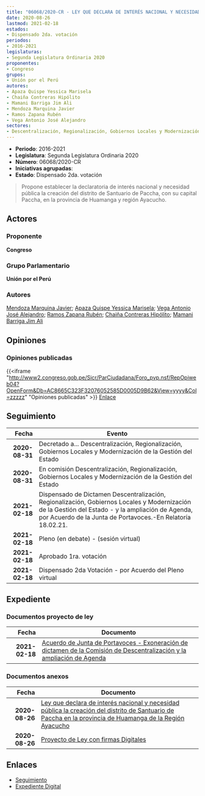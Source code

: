 ```yaml
---
title: "06068/2020-CR - LEY QUE DECLARA DE INTERÉS NACIONAL Y NECESIDAD PÚBLICA LA CREACIÓN DEL DISTRITO DE SANTUARIO DE PACCHA, EN LA PROVINCIA DE HUAMANGA DE LA REGIÓN DE AYACUCHO"
date: 2020-08-26
lastmod: 2021-02-18
estados:
- Dispensado 2da. votación
periodos:
- 2016-2021
legislaturas:
- Segunda Legislatura Ordinaria 2020
proponentes:
- Congreso
grupos:
- Unión por el Perú
autores:
- Apaza Quispe Yessica Marisela
- Chaiña Contreras Hipólito
- Mamani Barriga Jim Ali
- Mendoza Marquina Javier
- Ramos Zapana Rubén
- Vega Antonio José Alejandro
sectores:
- Descentralización, Regionalización, Gobiernos Locales y Modernización de la Gestión del Estado
---
```

- **Periodo**: 2016-2021
- **Legislatura**: Segunda Legislatura Ordinaria 2020
- **Número**: 06068/2020-CR
- **Iniciativas agrupadas**: 
- **Estado**: Dispensado 2da. votación

> Propone establecer la declaratoria de interés nacional y necesidad pública la creación del distrito de Santuario de Paccha, con su capital Paccha, en la provincia de Huamanga y región Ayacucho.


## Actores

### Proponente

**Congreso**

### Grupo Parlamentario

**Unión por el Perú**

### Autores

[Mendoza Marquina Javier](mailto:mailto:jmendoza@congreso.gob.pe); [Apaza Quispe Yessica Marisela](mailto:mailto:yapaza@congreso.gob.pe); [Vega Antonio José Alejandro](mailto:mailto:jvegaa@congreso.gob.pe); [Ramos Zapana Rubén](mailto:mailto:rramos@congreso.gob.pe); [Chaiña Contreras Hipólito](mailto:mailto:hchaina@congreso.gob.pe); [Mamani Barriga Jim Ali](mailto:mailto:jmamani@congreso.gob.pe)

## Opiniones

### Opiniones publicadas

{{<iframe "http://www2.congreso.gob.pe/Sicr/ParCiudadana/Foro_pvp.nsf/RepOpiweb04?OpenForm&Db=AC8665C323F32076052585D0005D9B62&View=yyyy&Col=zzzzz" "Opiniones publicadas" >}}
[Enlace](http://www2.congreso.gob.pe/Sicr/ParCiudadana/Foro_pvp.nsf/RepOpiweb04?OpenForm&Db=AC8665C323F32076052585D0005D9B62&View=yyyy&Col=zzzzz)


## Seguimiento

| Fecha | Evento |
|------:|--------|
| **2020-08-31** | Decretado a... Descentralización, Regionalización, Gobiernos Locales y Modernización de la Gestión del Estado |
| **2020-08-31** | En comisión Descentralización, Regionalización, Gobiernos Locales y Modernización de la Gestión del Estado |
| **2021-02-18** | Dispensado de Dictamen Descentralización, Regionalización, Gobiernos Locales y Modernización de la Gestión del Estado - y la ampliación de Agenda, por Acuerdo de la Junta de Portavoces.-En Relatoría 18.02.21. |
| **2021-02-18** | Pleno (en debate) - (sesión virtual) |
| **2021-02-18** | Aprobado 1ra. votación |
| **2021-02-18** | Dispensado 2da Votación - por Acuerdo del Pleno virtual |

## Expediente

### Documentos proyecto de ley

| Fecha | Documento |
|------:|-----------|
| **2021-02-18** | [Acuerdo de Junta de Portavoces - Exoneración de dictamen de la Comisión de Descentralización y la ampliación de Agenda](http://www.leyes.congreso.gob.pe/Documentos/2016_2021/Acuerdos/Junta_Portavoces/AJP06068-20210218.pdf) |

### Documentos anexos

| Fecha | Documento |
|------:|-----------|
| **2020-08-26** | [Ley que declara de interés nacional y necesidad pública la creación del distrito de Santuario de Paccha en la provincia de Huamanga de la Región Ayacucho](http://www.leyes.congreso.gob.pe/Documentos/2016_2021/Proyectos_de_Ley_y_de_Resoluciones_Legislativas/PL06068-20200826.pdf) |
| **2020-08-26** | [Proyecto de Ley con firmas Digitales](http://www.leyes.congreso.gob.pe/Documentos/2016_2021/Proyectos_de_Ley_y_de_Resoluciones_Legislativas/Proyectos_Firmas_digitales/PL06068.pdf) |

## Enlaces

- [Seguimiento](http://www2.congreso.gob.pe/Sicr/TraDocEstProc/CLProLey2016.nsf/f7fff46988ca05b1052578e100829cc7/2818a7d5720b1e5a052585d0006c3087?OpenDocument)
- [Expediente Digital](http://www2.congreso.gob.pe/Sicr/TraDocEstProc/Expvirt_2011.nsf/visbusqptramdoc1621/06068?opendocument)

